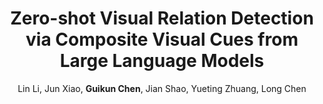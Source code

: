 ---
title: "Zero-shot Visual Relation Detection via Composite Visual Cues from Large Language Models"
author: "Lin Li, Jun Xiao, <b>Guikun Chen</b>, Jian Shao, Yueting Zhuang, Long Chen"
collection: publications
pdf: "https://arxiv.org/abs/2305.12476"
code: "https://github.com/HKUST-LongGroup/RECODE"
# date: 2019-01-01
venue: 'NeurIPS 2023'
# paperurl: 'http://academicpages.github.io/files/paper1.pdf'
# citation: 'Your Name, You. (2009). &quot;Paper Title Number 1.&quot; <i>Journal 1</i>. 1(1).'
---